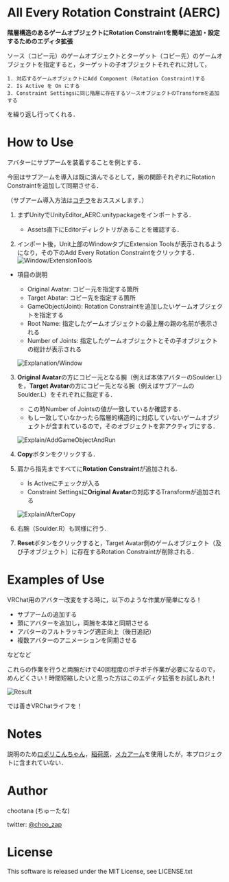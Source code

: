 # All Every Rotation Constraint (AERC)
**階層構造のあるゲームオブジェクトにRotation Constraintを簡単に追加・設定するためのエディタ拡張**

ソース（コピー元）のゲームオブジェクトとターゲット（コピー先）のゲームオブジェクトを指定すると，ターゲットの子オブジェクトそれぞれに対して，

    1. 対応するゲームオブジェクトにAdd Component (Rotation Constraint)する
    2. Is Active を On にする
    3. Constraint Settingsに同じ階層に存在するソースオブジェクトのTransformを追加する

を繰り返し行ってくれる．

# How to Use
アバターにサブアームを装着することを例とする．

今回はサブアームを導入は既に済んでるとして，腕の関節それぞれにRotation Constraintを追加して同期させる．


（サブアーム導入方法は[コチラ](https://booth.pm/ja/items/2203578)をおススメします．）


1. まずUnityでUnityEditor_AERC.unitypackageをインポートする．
    - Assets直下にEditorディレクトリがあることを確認する．

2. インポート後，Unit上部のWindowタブにExtension Toolsが表示されるようになり，その下のAdd Every Rotation Constraintをクリックする．
    ![Window/ExtensionTools](https://user-images.githubusercontent.com/44863813/102009739-d7c23480-3d7c-11eb-83c4-d99650156c21.png)

- 項目の説明

    - Original Avatar: コピー元を指定する箇所
    - Target Abatar: コピー先を指定する箇所
    - GameObject(Joint): Rotation Constraintを追加したいゲームオブジェクトを指定する
    - Root Name: 指定したゲームオブジェクトの最上層の親の名前が表示される
    - Number of Joints: 指定したゲームオブジェクトとその子オブジェクトの総計が表示される

    ![Explanation/Window](https://user-images.githubusercontent.com/44863813/102009753-fc1e1100-3d7c-11eb-9ba6-ec54bcbb8715.png)


3. **Original Avatar**の方にコピー元となる腕（例えば本体アバターのSoulder.L）を，**Target Avatar**の方にコピー先となる腕（例えばサブアームのSoulder.L）をそれぞれに指定する．
    - この時Number of Jointsの値が一致しているか確認する．
    - もし一致していなかったら階層的構造的に対応していないゲームオブジェクトが含まれているので，そのオブジェクトを非アクティブにする．
    
    ![Explain/AddGameObjectAndRun](https://user-images.githubusercontent.com/44863813/102012996-ac494500-3d90-11eb-98f1-142a2774141e.png)

4. **Copy**ボタンをクリックする．

5. 肩から指先まですべてに**Rotation Constraint**が追加される.
    - Is Activeにチェックが入る
    - Constraint Settingsに**Original Avatar**の対応するTransformが追加される

    ![Explain/AfterCopy](https://user-images.githubusercontent.com/44863813/102013550-4494f900-3d94-11eb-910c-e249345239cf.png)

6. 右腕（Soulder.R）も同様に行う.

7. **Reset**ボタンをクリックすると，Target Avatar側のゲームオブジェクト（及び子オブジェクト）に存在するRotation Constraintが削除される．


# Examples of Use
VRChat用のアバター改変をする時に，以下のような作業が簡単になる！


- サブアームの追加する
- 頭にアバターを追加し，両腕を本体と同期させる
- アバターのフルトラッキング適正向上（後日追記）
- 複数アバターのアニメーションを同期させる

などなど

これらの作業を行うと両腕だけで40回程度のポチポチ作業が必要になるので，めんどくさい！時間短縮したいと思った方はこのエディタ拡張をお試しあれ！

![Result](https://user-images.githubusercontent.com/44863813/102007590-d2112280-3d6d-11eb-9870-5ca335b6973c.png)

では善きVRChatライフを！

# Notes
説明のため[ロポリこんちゃん](https://mido0021.booth.pm)，[稲荷原](https://booth.pm/ja/items/2297510)，[メカアーム](https://booth.pm/ja/items/1221319)を使用したが，本プロジェクトに含まれていない．

# Author
chootana (ちゅーたな)

twitter: [@choo_zap](https://twitter.com/choo_zap)

# License

This software is released under the MIT License, see LICENSE.txt